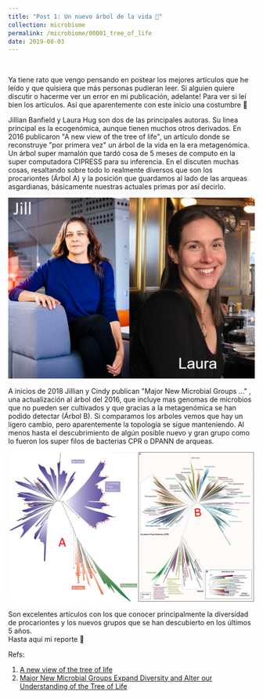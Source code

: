```yaml
---
title: "Post 1: Un nuevo árbol de la vida 🌳"
collection: microbiome
permalink: /microbiome/00001_tree_of_life
date: 2019-08-03
---
```


&nbsp;

Ya tiene rato que vengo pensando en postear los mejores artículos que he leído y que quisiera que más personas pudieran leer. Si alguien quiere discutir o hacerme ver un error en mi publicación, adelante! Para ver si leí bien los artículos. Así que aparentemente con este inicio una costumbre 🙂 

Jillian Banfield y Laura Hug son dos de las principales autoras. Su linea principal es la ecogenómica, aunque tienen muchos otros derivados. En 2016 publicaron "A new view of the tree of life", un artículo donde se reconstruye "por primera vez"  un árbol de la vida en la era metagenómica. Un árbol super mamalón que tardó cosa de 5 meses de computo en la super computadora CIPRESS para su inferencia. En el discuten muchas cosas, resaltando sobre todo lo realmente diversos que son los procariontes (Árbol A) y la posición que guardamos al lado de las arqueas asgardianas, básicamente nuestras actuales primas por así decirlo. 

![lau](/images/microbiome/00001_lau.png)

A inicios de 2018 Jillian y Cindy publican "Major New Microbial Groups ..." , una actualización al árbol del 2016, que incluye mas genomas de microbios que no pueden ser cultivados y que gracias a la metagenómica se han podido detectar (Árbol B). Si comparamos los arboles vemos que hay un ligero cambio,  pero aparentemente la topología se sigue manteniendo. Al menos hasta el descubrimiento de algún posible nuevo y gran grupo como lo fueron los super filos de bacterias CPR o DPANN de arqueas. 

![tree](/images/microbiome/00001_trees.png)

Son excelentes artículos con los que conocer principalmente la diversidad de procariontes y los nuevos grupos que se han descubierto en los últimos 5 años.  
Hasta aquí mi reporte 🙂

Refs:

1. [A new view of the tree of life](https://www.nature.com/articles/nmicrobiol201648)
2. [Major New Microbial Groups Expand Diversity and Alter our Understanding of the Tree of Life](https://www.sciencedirect.com/science/article/pii/S0092867418301600)



